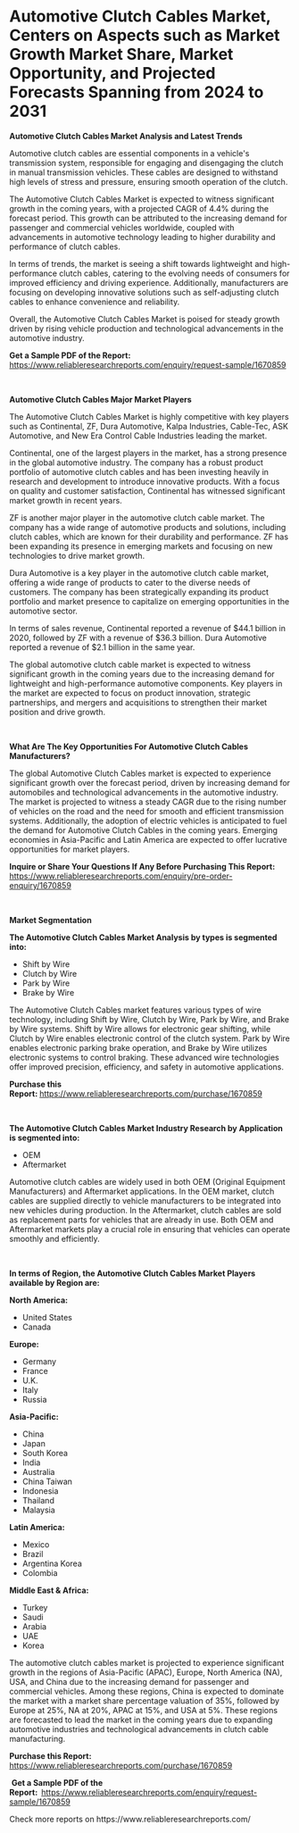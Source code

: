 <p><h1>Automotive Clutch Cables Market, Centers on Aspects such as Market Growth Market Share, Market Opportunity, and Projected Forecasts Spanning from 2024 to 2031</h1></p><p><strong>Automotive Clutch Cables Market Analysis and Latest Trends</strong></p>
<p><p>Automotive clutch cables are essential components in a vehicle's transmission system, responsible for engaging and disengaging the clutch in manual transmission vehicles. These cables are designed to withstand high levels of stress and pressure, ensuring smooth operation of the clutch.</p><p>The Automotive Clutch Cables Market is expected to witness significant growth in the coming years, with a projected CAGR of 4.4% during the forecast period. This growth can be attributed to the increasing demand for passenger and commercial vehicles worldwide, coupled with advancements in automotive technology leading to higher durability and performance of clutch cables.</p><p>In terms of trends, the market is seeing a shift towards lightweight and high-performance clutch cables, catering to the evolving needs of consumers for improved efficiency and driving experience. Additionally, manufacturers are focusing on developing innovative solutions such as self-adjusting clutch cables to enhance convenience and reliability.</p><p>Overall, the Automotive Clutch Cables Market is poised for steady growth driven by rising vehicle production and technological advancements in the automotive industry.</p></p>
<p><strong>Get a Sample PDF of the Report:&nbsp;</strong> <a href="https://www.reliableresearchreports.com/enquiry/request-sample/1670859">https://www.reliableresearchreports.com/enquiry/request-sample/1670859</a></p>
<p>&nbsp;</p>
<p><strong>Automotive Clutch Cables Major Market Players</strong></p>
<p><p>The Automotive Clutch Cables Market is highly competitive with key players such as Continental, ZF, Dura Automotive, Kalpa Industries, Cable-Tec, ASK Automotive, and New Era Control Cable Industries leading the market. </p><p>Continental, one of the largest players in the market, has a strong presence in the global automotive industry. The company has a robust product portfolio of automotive clutch cables and has been investing heavily in research and development to introduce innovative products. With a focus on quality and customer satisfaction, Continental has witnessed significant market growth in recent years.</p><p>ZF is another major player in the automotive clutch cable market. The company has a wide range of automotive products and solutions, including clutch cables, which are known for their durability and performance. ZF has been expanding its presence in emerging markets and focusing on new technologies to drive market growth.</p><p>Dura Automotive is a key player in the automotive clutch cable market, offering a wide range of products to cater to the diverse needs of customers. The company has been strategically expanding its product portfolio and market presence to capitalize on emerging opportunities in the automotive sector.</p><p>In terms of sales revenue, Continental reported a revenue of $44.1 billion in 2020, followed by ZF with a revenue of $36.3 billion. Dura Automotive reported a revenue of $2.1 billion in the same year.</p><p>The global automotive clutch cable market is expected to witness significant growth in the coming years due to the increasing demand for lightweight and high-performance automotive components. Key players in the market are expected to focus on product innovation, strategic partnerships, and mergers and acquisitions to strengthen their market position and drive growth.</p></p>
<p>&nbsp;</p>
<p><strong>What Are The Key Opportunities For Automotive Clutch Cables Manufacturers?</strong></p>
<p><p>The global Automotive Clutch Cables market is expected to experience significant growth over the forecast period, driven by increasing demand for automobiles and technological advancements in the automotive industry. The market is projected to witness a steady CAGR due to the rising number of vehicles on the road and the need for smooth and efficient transmission systems. Additionally, the adoption of electric vehicles is anticipated to fuel the demand for Automotive Clutch Cables in the coming years. Emerging economies in Asia-Pacific and Latin America are expected to offer lucrative opportunities for market players.</p></p>
<p><strong>Inquire or Share Your Questions If Any Before Purchasing This Report:</strong> <a href="https://www.reliableresearchreports.com/enquiry/pre-order-enquiry/1670859">https://www.reliableresearchreports.com/enquiry/pre-order-enquiry/1670859</a></p>
<p>&nbsp;</p>
<p><strong>Market Segmentation</strong></p>
<p><strong>The Automotive Clutch Cables Market Analysis by types is segmented into:</strong></p>
<p><ul><li>Shift by Wire</li><li>Clutch by Wire</li><li>Park by Wire</li><li>Brake by Wire</li></ul></p>
<p><p>The Automotive Clutch Cables market features various types of wire technology, including Shift by Wire, Clutch by Wire, Park by Wire, and Brake by Wire systems. Shift by Wire allows for electronic gear shifting, while Clutch by Wire enables electronic control of the clutch system. Park by Wire enables electronic parking brake operation, and Brake by Wire utilizes electronic systems to control braking. These advanced wire technologies offer improved precision, efficiency, and safety in automotive applications.</p></p>
<p><strong>Purchase this Report:&nbsp;</strong><a href="https://www.reliableresearchreports.com/purchase/1670859">https://www.reliableresearchreports.com/purchase/1670859</a></p>
<p>&nbsp;</p>
<p><strong>The Automotive Clutch Cables Market Industry Research by Application is segmented into:</strong></p>
<p><ul><li>OEM</li><li>Aftermarket</li></ul></p>
<p><p>Automotive clutch cables are widely used in both OEM (Original Equipment Manufacturers) and Aftermarket applications. In the OEM market, clutch cables are supplied directly to vehicle manufacturers to be integrated into new vehicles during production. In the Aftermarket, clutch cables are sold as replacement parts for vehicles that are already in use. Both OEM and Aftermarket markets play a crucial role in ensuring that vehicles can operate smoothly and efficiently.</p></p>
<p>&nbsp;</p>
<p><strong>In terms of Region, the Automotive Clutch Cables Market Players available by Region are:</strong></p>
<p>
    <p> <strong> North America: </strong>
        <ul>
            <li>United States</li>
            <li>Canada</li>
        </ul>
        </p> 
    <p> <strong> Europe: </strong>
        <ul>
            <li>Germany</li>
            <li>France</li>
            <li>U.K.</li>
            <li>Italy</li>
            <li>Russia</li>
        </ul>
        </p> 
    <p> <strong> Asia-Pacific: </strong>
        <ul>
            <li>China</li>
            <li>Japan</li>
            <li>South Korea</li>
            <li>India</li>
            <li>Australia</li>
            <li>China Taiwan</li>
            <li>Indonesia</li>
            <li>Thailand</li>
            <li>Malaysia</li>
        </ul>
        </p> 
    <p> <strong> Latin America: </strong>
        <ul>
            <li>Mexico</li>
            <li>Brazil</li>
            <li>Argentina Korea</li>
            <li>Colombia</li>
        </ul>
        </p> 
    <p> <strong> Middle East & Africa: </strong>
        <ul>
            <li>Turkey</li>
            <li>Saudi</li>
            <li>Arabia</li>
            <li>UAE</li>
            <li>Korea</li>
        </ul>
    </p>
    </p>
<p><p>The automotive clutch cables market is projected to experience significant growth in the regions of Asia-Pacific (APAC), Europe, North America (NA), USA, and China due to the increasing demand for passenger and commercial vehicles. Among these regions, China is expected to dominate the market with a market share percentage valuation of 35%, followed by Europe at 25%, NA at 20%, APAC at 15%, and USA at 5%. These regions are forecasted to lead the market in the coming years due to expanding automotive industries and technological advancements in clutch cable manufacturing.</p></p>
<p><strong>Purchase this Report: </strong><a href="https://www.reliableresearchreports.com/purchase/1670859">https://www.reliableresearchreports.com/purchase/1670859</a></p>
<p>&nbsp;<strong>Get a Sample PDF of the Report:&nbsp;&nbsp;</strong><a href="https://www.reliableresearchreports.com/enquiry/request-sample/1670859">https://www.reliableresearchreports.com/enquiry/request-sample/1670859</a></p>
<p><strong></strong></p>
<p>Check more reports on https://www.reliableresearchreports.com/</p>